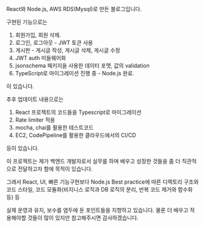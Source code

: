 React와 Node.js, AWS RDS(Mysql)로 만든 블로그입니다.

구현된 기능으로는

1. 회원가입, 회원 삭제.
2. 로그인, 로그아웃 - JWT 토큰 사용
3. 게시판 - 게시글 작성, 게시글 삭제, 게시글 수정
4. JWT auth 미들웨어화
5. jsonschema 패키지을 사용한 데이터 포맷, 값의 validation
6. TypeScript로 마이그레이션 진행 중 - Node.js 완료.

이 있습니다.

추후 업데이트 내용으로는

1. React 프로젝트의 코드들을 Typescript로 마이그레이션
2. Rate limiter 적용
3. mocha, chai를 활용한 테스트코드
4. EC2, CodePipeline를 활용한 클라우드에서의 CI/CD

등이 있습니다.

이 프로젝트는 제가 백엔드 개발자로서 실무를 하며 배우고 성장한 것들을 좀 더 직관적으로 전달하고자 함에 목적이 있습니다.

그래서 React, UI, 빠른 기능구현보다 Node.js Best practice에 따른 디렉토리 구조와 코드 스타일, 코드 모듈화(비지니스 로직과 DB 로직의 분리, 반복 코드 제거와 함수화 등) 등

실제 운영과 유지, 보수를 염두에 둔 포인트들을 지향하고 있습니다. 물론 더 배우고 적용해야할 것들이 많이 있지만 참고해주시면 감사하겠습니다.
